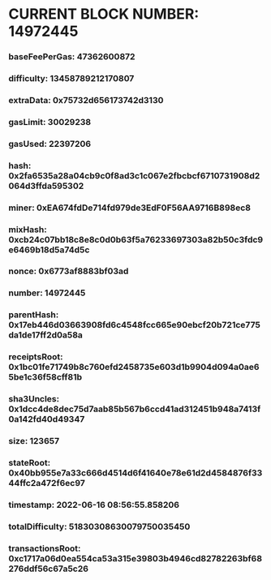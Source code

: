 # CURRENT BLOCK NUMBER: 14972445

### baseFeePerGas: 47362600872
### difficulty: 13458789212170807
### extraData: 0x75732d656173742d3130
### gasLimit: 30029238
### gasUsed: 22397206
### hash: 0x2fa6535a28a04cb9c0f8ad3c1c067e2fbcbcf6710731908d2064d3ffda595302
### miner: 0xEA674fdDe714fd979de3EdF0F56AA9716B898ec8
### mixHash: 0xcb24c07bb18c8e8c0d0b63f5a76233697303a82b50c3fdc9e6469b18d5a74d5c
### nonce: 0x6773af8883bf03ad
### number: 14972445
### parentHash: 0x17eb446d03663908fd6c4548fcc665e90ebcf20b721ce775da1de17ff2d0a58a
### receiptsRoot: 0x1bc01fe71749b8c760efd2458735e603d1b9904d094a0ae65be1c36f58cff81b
### sha3Uncles: 0x1dcc4de8dec75d7aab85b567b6ccd41ad312451b948a7413f0a142fd40d49347
### size: 123657
### stateRoot: 0x40bb955e7a33c666d4514d6f41640e78e61d2d4584876f3344ffc2a472f6ec97
### timestamp: 2022-06-16 08:56:55.858206
### totalDifficulty: 51830308630079750035450
### transactionsRoot: 0xc1717a06d0ea554ca53a315e39803b4946cd82782263bf68276ddf56c67a5c26
